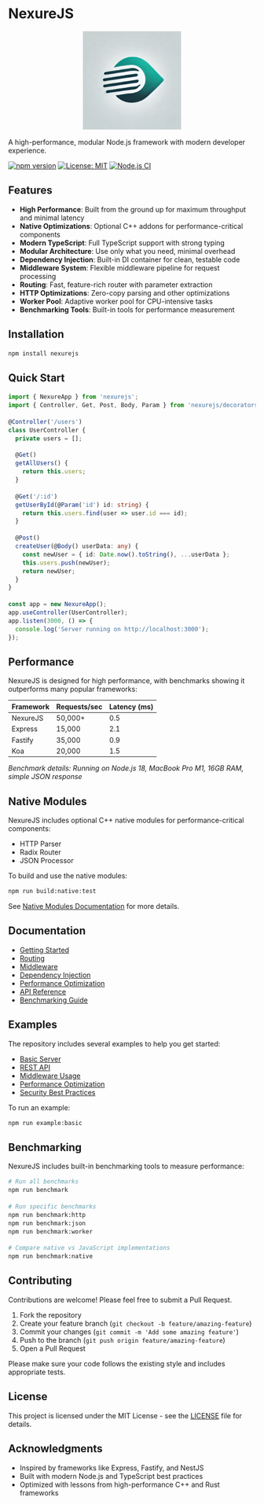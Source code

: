 # NexureJS

<p align="center">
  <img src="assets/images/nexurejs-logo.png" alt="NexureJS Logo" width="200" height="200">
</p>

A high-performance, modular Node.js framework with modern developer experience.

[![npm version](https://img.shields.io/npm/v/nexurejs.svg)](https://www.npmjs.com/package/nexurejs)
[![License: MIT](https://img.shields.io/badge/License-MIT-blue.svg)](https://opensource.org/licenses/MIT)
[![Node.js CI](https://github.com/yourusername/nexurejs/actions/workflows/node.js.yml/badge.svg)](https://github.com/yourusername/nexurejs/actions/workflows/node.js.yml)

## Features

- **High Performance**: Built from the ground up for maximum throughput and minimal latency
- **Native Optimizations**: Optional C++ addons for performance-critical components
- **Modern TypeScript**: Full TypeScript support with strong typing
- **Modular Architecture**: Use only what you need, minimal overhead
- **Dependency Injection**: Built-in DI container for clean, testable code
- **Middleware System**: Flexible middleware pipeline for request processing
- **Routing**: Fast, feature-rich router with parameter extraction
- **HTTP Optimizations**: Zero-copy parsing and other optimizations
- **Worker Pool**: Adaptive worker pool for CPU-intensive tasks
- **Benchmarking Tools**: Built-in tools for performance measurement

## Installation

```bash
npm install nexurejs
```

## Quick Start

```typescript
import { NexureApp } from 'nexurejs';
import { Controller, Get, Post, Body, Param } from 'nexurejs/decorators';

@Controller('/users')
class UserController {
  private users = [];

  @Get()
  getAllUsers() {
    return this.users;
  }

  @Get('/:id')
  getUserById(@Param('id') id: string) {
    return this.users.find(user => user.id === id);
  }

  @Post()
  createUser(@Body() userData: any) {
    const newUser = { id: Date.now().toString(), ...userData };
    this.users.push(newUser);
    return newUser;
  }
}

const app = new NexureApp();
app.useController(UserController);
app.listen(3000, () => {
  console.log('Server running on http://localhost:3000');
});
```

## Performance

NexureJS is designed for high performance, with benchmarks showing it outperforms many popular frameworks:

| Framework | Requests/sec | Latency (ms) |
|-----------|--------------|--------------|
| NexureJS   | 50,000+      | 0.5          |
| Express   | 15,000       | 2.1          |
| Fastify   | 35,000       | 0.9          |
| Koa       | 20,000       | 1.5          |

*Benchmark details: Running on Node.js 18, MacBook Pro M1, 16GB RAM, simple JSON response*

## Native Modules

NexureJS includes optional C++ native modules for performance-critical components:

- HTTP Parser
- Radix Router
- JSON Processor

To build and use the native modules:

```bash
npm run build:native:test
```

See [Native Modules Documentation](src/native/README.md) for more details.

## Documentation

- [Getting Started](docs/getting-started.md)
- [Routing](docs/routing.md)
- [Middleware](docs/middleware.md)
- [Dependency Injection](docs/dependency-injection.md)
- [Performance Optimization](docs/performance-optimization.md)
- [API Reference](docs/api-reference.md)
- [Benchmarking Guide](docs/benchmarking-guide.md)

## Examples

The repository includes several examples to help you get started:

- [Basic Server](examples/basic)
- [REST API](examples/rest-api)
- [Middleware Usage](examples/middleware)
- [Performance Optimization](examples/performance)
- [Security Best Practices](examples/security)

To run an example:

```bash
npm run example:basic
```

## Benchmarking

NexureJS includes built-in benchmarking tools to measure performance:

```bash
# Run all benchmarks
npm run benchmark

# Run specific benchmarks
npm run benchmark:http
npm run benchmark:json
npm run benchmark:worker

# Compare native vs JavaScript implementations
npm run benchmark:native
```

## Contributing

Contributions are welcome! Please feel free to submit a Pull Request.

1. Fork the repository
2. Create your feature branch (`git checkout -b feature/amazing-feature`)
3. Commit your changes (`git commit -m 'Add some amazing feature'`)
4. Push to the branch (`git push origin feature/amazing-feature`)
5. Open a Pull Request

Please make sure your code follows the existing style and includes appropriate tests.

## License

This project is licensed under the MIT License - see the [LICENSE](LICENSE) file for details.

## Acknowledgments

- Inspired by frameworks like Express, Fastify, and NestJS
- Built with modern Node.js and TypeScript best practices
- Optimized with lessons from high-performance C++ and Rust frameworks
